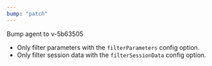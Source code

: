```yaml
---
bump: "patch"
---
```


Bump agent to v-5b63505

- Only filter parameters with the `filterParameters` config option.
- Only filter session data with the `filterSessionData` config option.
